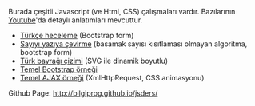 Burada çeşitli Javascript (ve Html, CSS) çalışmaları vardır. Bazılarının [Youtube](https://www.youtube.com/channel/UCP6i78PIaV5FkcT3arK44Bw)'da detaylı anlatımları mevcuttur.
* [Türkçe heceleme](https://bilgiprog.github.io/jsders/hecele.html) (Bootstrap form)
* [Sayıyı yazıya çevirme](https://bilgiprog.github.io/jsders/sayiyaz.html) (basamak sayısı kısıtlaması olmayan algoritma, bootstrap form)
* [Türk bayrağı çizimi](https://bilgiprog.github.io/jsders/bayrak.html) (SVG ile dinamik boyutlu)
* [Temel Bootstrap örneği](https://bilgiprog.github.io/jsders/bstrap1/hkarnas.html)
* [Temel AJAX örneği](https://bilgiprog.github.io/jsders/fcc/random%20quote%20machine/quotes.html) (XmlHttpRequest, CSS animasyonu)

Github Page:
http://bilgiprog.github.io/jsders/